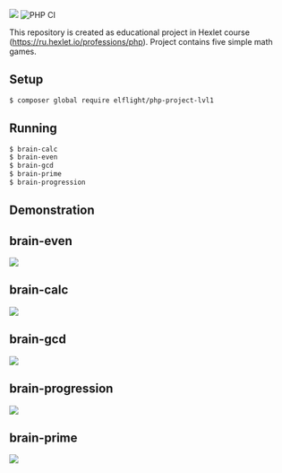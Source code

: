 <a href="https://codeclimate.com/github/codeclimate/codeclimate/maintainability"><img src="https://api.codeclimate.com/v1/badges/a99a88d28ad37a79dbf6/maintainability" /></a>
![PHP CI](https://github.com/Elflight/php-project-lvl1/workflows/PHP%20CI/badge.svg)

This repository is created as educational project in Hexlet course (https://ru.hexlet.io/professions/php). Project contains five simple math games.

## Setup

```sh
$ composer global require elflight/php-project-lvl1
```

## Running

```sh
$ brain-calc
$ brain-even
$ brain-gcd
$ brain-prime
$ brain-progression
```

## Demonstration

<h2>brain-even</h2>
<a href="https://asciinema.org/a/yQulP6aNx55FP1KuTUdkkUwku" target="_blank"><img src="https://asciinema.org/a/yQulP6aNx55FP1KuTUdkkUwku.svg" /></a>

<h2>brain-calc</h2>
<a href="https://asciinema.org/a/D4rJodPPUAtVL3wKdIuXR7PUS" target="_blank"><img src="https://asciinema.org/a/D4rJodPPUAtVL3wKdIuXR7PUS.svg" /></a>

<h2>brain-gcd</h2>
<a href="https://asciinema.org/a/NXxrsFxFehhsJS6NAAqem5hwk" target="_blank"><img src="https://asciinema.org/a/NXxrsFxFehhsJS6NAAqem5hwk.svg" /></a>

<h2>brain-progression</h2>
<a href="https://asciinema.org/a/rQ4CPg9978CtNfz1d2C3pHLK8" target="_blank"><img src="https://asciinema.org/a/rQ4CPg9978CtNfz1d2C3pHLK8.svg" /></a>

<h2>brain-prime</h2>
<a href="https://asciinema.org/a/9z0GY7uTOfLQQyK3QdwXZVztt" target="_blank"><img src="https://asciinema.org/a/9z0GY7uTOfLQQyK3QdwXZVztt.svg" /></a>